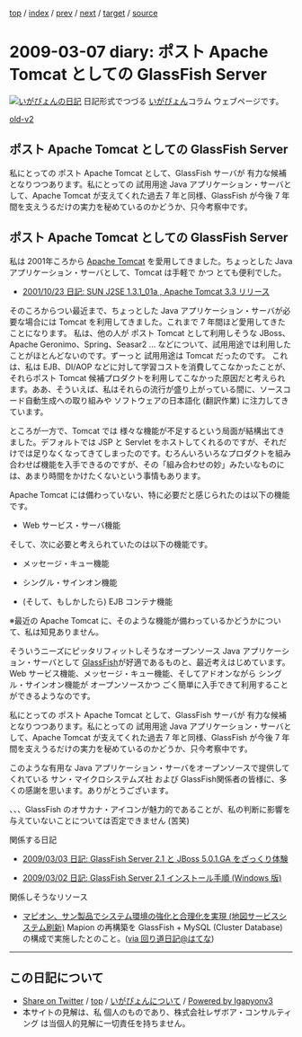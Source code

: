[top](../index.html) 
 / [index](index.html) 
 / [prev](ig090306.html) 
 / [next](ig090308.html) 
 / [target](https://www.igapyon.jp/igapyon/diary/2009/ig090307.html) 
 / [source](https://github.com/igapyon/diary/blob/master/2009/ig090307.src.md) 

2009-03-07 diary: ポスト Apache Tomcat としての GlassFish Server
=====================================================================================================
[![いがぴょんの日記](https://www.igapyon.jp/igapyon/diary/images/iga200306s.jpg "いがぴょん")](https://www.igapyon.jp/igapyon/diary/memo/memoigapyon.html) 日記形式でつづる [いがぴょん](https://www.igapyon.jp/igapyon/diary/memo/memoigapyon.html)コラム ウェブページです。

[old-v2](ig090307-orig.html)

## ポスト Apache Tomcat としての GlassFish Server

私にとっての ポスト Apache Tomcat として、GlassFish サーバが 有力な候補となりつつあります。私にとっての 試用用途 Java アプリケーション・サーバとして、Apache Tomcat が支えてくれた過去 7 年と同様、GlassFish が今後 7 年間を支えうるだけの実力を秘めているのかどうか、只今考察中です。


## ポスト Apache Tomcat としての GlassFish Server

私は 2001年ころから  [Apache Tomcat](http://tomcat.apache.org/) を愛用してきました。ちょっとした Java アプリケーション・サーバとして、Tomcat は手軽で かつ とても便利でした。

* [2001/10/23 日記: SUN J2SE 1.3.1_01a , Apache Tomcat 3.3 リリース](https://www.igapyon.jp/igapyon/diary/2001/ig011023.html)

そのころからつい最近まで、ちょっとした Java アプリケーション・サーバが必要な場合には Tomcat を利用してきました。これまで 7 年間ほど愛用してきたことになります。
私は、他の人が ポスト Tomcat として利用しそうな JBoss、Apache Geronimo、Spring、Seasar2 … などについて、試用用途では利用したことがほとんどないのです。ずーっと
      試用用途は Tomcat だったのです。
      これは、私は EJB、DI/AOP などに対して学習コストを消費してこなかったことが、それらポスト Tomcat 候補プロダクトを利用してこなかった原因だと考えられます。ああ、そういえば、私はそれらの流行が盛り上がっている間に、ソースコード自動生成への取り組みや ソフトウェアの日本語化 (翻訳作業) に注力してきています。

ところが一方で、Tomcat では 様々な機能が不足するという局面が結構出てきました。デフォルトでは JSP と Servlet をホストしてくれるのですが、それだけでは足りなくなってきてしまったのです。むろんいろいろなプロダクトを組み合わせば機能を入手できるのですが、その「組み合わせの妙」みたいなものには、あまり時間をかけたくないという事情もあります。

Apache Tomcat には備わっていない、特に必要だと感じられたのは以下の機能です。

* Web サービス・サーバ機能

そして、次に必要と考えられていたのは以下の機能です。

* メッセージ・キュー機能
  
* シングル・サインオン機能
  
* (そして、もしかしたら) EJB コンテナ機能

※最近の Apache Tomcat に、そのような機能が備わっているかどうかについて、私は知見ありません。

そういうニーズにピッタリフィットしそうなオープンソース Java アプリケーション・サーバとして [GlassFish](https://www.igapyon.jp/igapyon/diary/keyword/glassfish.html)が好適であるものと、最近考えはじめています。Web サービス機能、メッセージ・キュー機能、そしてアドオンながら シングル・サインオン機能が オープンソースかつ ごく簡単に入手できて利用することができるようなのです。

私にとっての ポスト Apache Tomcat として、GlassFish サーバが 有力な候補となりつつあります。私にとっての 試用用途
Java アプリケーション・サーバとして、Apache Tomcat が支えてくれた過去 7 年と同様、GlassFish が今後 7 年間を支えうるだけの実力を秘めているのかどうか、只今考察中です。

このような有用な Java アプリケーション・サーバをオープンソースで提供してくれている サン・マイクロシステムズ社 および GlassFish関係者の皆様に、多くの感謝を思います。ありがとうございます。

、、、GlassFish のオサカナ・アイコンが魅力的であることが、私の判断に影響を与えていないことについては否定できません (苦笑)

関係する日記

* [2009/03/03 日記: GlassFish Server 2.1 と JBoss 5.0.1.GA をざっくり体験](ig090303.html)
  
* [2009/03/02 日記: GlassFish Server 2.1 インストール手順 (Windows 版)](ig090302.html)

関係しそうなリソース

* [マピオン、サン製品でシステム環境の強化と合理化を実現 (地図サービスシステム刷新)](http://www.itmedia.co.jp/enterprise/articles/0904/10/news022.html)
  Mapion の再構築を GlassFish + MySQL (Cluster Database) の構成で実施したとのこと。([via 回り道日記@はてな](http://d.hatena.ne.jp/ko-suga/20090410))


----------------------------------------------------------------------------------------------------

## この日記について

* [Share on Twitter](https://twitter.com/intent/tweet?hashtags=igapyon%2Cdiary%2C%E3%81%84%E3%81%8C%E3%81%B4%E3%82%87%E3%82%93&text=%E3%83%9D%E3%82%B9%E3%83%88+Apache+Tomcat+%E3%81%A8%E3%81%97%E3%81%A6%E3%81%AE+GlassFish+Server&url=https%3A%2F%2Fwww.igapyon.jp%2Figapyon%2Fdiary%2F2009%2Fig090307.html) / [top](../index.html) / [いがぴょんについて](https://www.igapyon.jp/igapyon/diary/memo/memoigapyon.html) / [Powered by Igapyonv3](https://github.com/igapyon/igapyonv3)
* 本サイトの見解は、私 個人のものであり、株式会社レザボア・コンサルティング は当個人的見解に一切責任を持ちません。 
